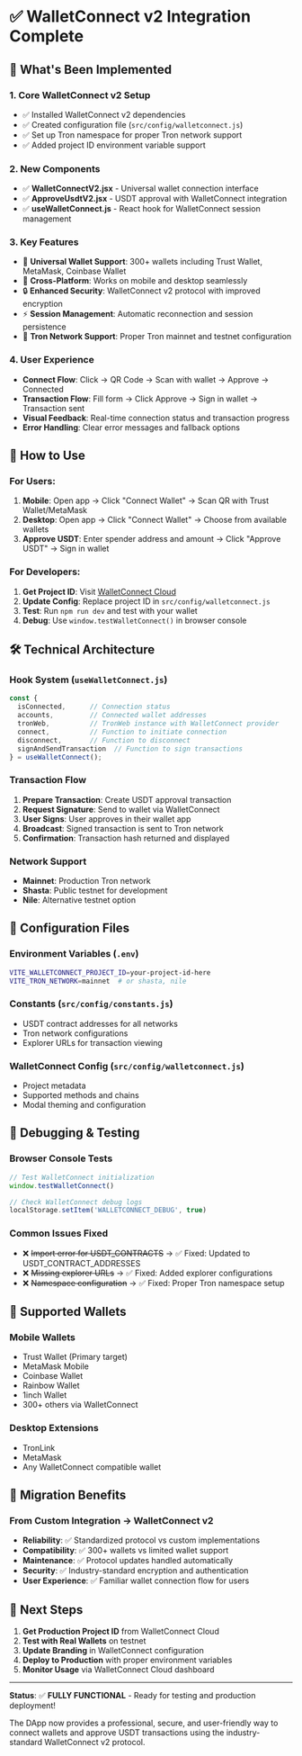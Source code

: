 # ✅ WalletConnect v2 Integration Complete

## 🎉 What's Been Implemented

### 1. **Core WalletConnect v2 Setup**
- ✅ Installed WalletConnect v2 dependencies
- ✅ Created configuration file (`src/config/walletconnect.js`)
- ✅ Set up Tron namespace for proper Tron network support
- ✅ Added project ID environment variable support

### 2. **New Components**
- ✅ **WalletConnectV2.jsx** - Universal wallet connection interface
- ✅ **ApproveUsdtV2.jsx** - USDT approval with WalletConnect integration
- ✅ **useWalletConnect.js** - React hook for WalletConnect session management

### 3. **Key Features**
- 🔗 **Universal Wallet Support**: 300+ wallets including Trust Wallet, MetaMask, Coinbase Wallet
- 📱 **Cross-Platform**: Works on mobile and desktop seamlessly  
- 🔒 **Enhanced Security**: WalletConnect v2 protocol with improved encryption
- ⚡ **Session Management**: Automatic reconnection and session persistence
- 🎯 **Tron Network Support**: Proper Tron mainnet and testnet configuration

### 4. **User Experience**
- **Connect Flow**: Click → QR Code → Scan with wallet → Approve → Connected
- **Transaction Flow**: Fill form → Click Approve → Sign in wallet → Transaction sent
- **Visual Feedback**: Real-time connection status and transaction progress
- **Error Handling**: Clear error messages and fallback options

## 🚀 How to Use

### For Users:
1. **Mobile**: Open app → Click "Connect Wallet" → Scan QR with Trust Wallet/MetaMask
2. **Desktop**: Open app → Click "Connect Wallet" → Choose from available wallets
3. **Approve USDT**: Enter spender address and amount → Click "Approve USDT" → Sign in wallet

### For Developers:
1. **Get Project ID**: Visit [WalletConnect Cloud](https://cloud.walletconnect.com/)
2. **Update Config**: Replace project ID in `src/config/walletconnect.js`
3. **Test**: Run `npm run dev` and test with your wallet
4. **Debug**: Use `window.testWalletConnect()` in browser console

## 🛠️ Technical Architecture

### Hook System (`useWalletConnect.js`)
```javascript
const {
  isConnected,      // Connection status
  accounts,         // Connected wallet addresses
  tronWeb,          // TronWeb instance with WalletConnect provider
  connect,          // Function to initiate connection
  disconnect,       // Function to disconnect
  signAndSendTransaction  // Function to sign transactions
} = useWalletConnect();
```

### Transaction Flow
1. **Prepare Transaction**: Create USDT approval transaction
2. **Request Signature**: Send to wallet via WalletConnect
3. **User Signs**: User approves in their wallet app
4. **Broadcast**: Signed transaction is sent to Tron network
5. **Confirmation**: Transaction hash returned and displayed

### Network Support
- **Mainnet**: Production Tron network
- **Shasta**: Public testnet for development
- **Nile**: Alternative testnet option

## 🔧 Configuration Files

### Environment Variables (`.env`)
```bash
VITE_WALLETCONNECT_PROJECT_ID=your-project-id-here
VITE_TRON_NETWORK=mainnet  # or shasta, nile
```

### Constants (`src/config/constants.js`)
- USDT contract addresses for all networks
- Tron network configurations
- Explorer URLs for transaction viewing

### WalletConnect Config (`src/config/walletconnect.js`)
- Project metadata
- Supported methods and chains
- Modal theming and configuration

## 🐛 Debugging & Testing

### Browser Console Tests
```javascript
// Test WalletConnect initialization
window.testWalletConnect()

// Check WalletConnect debug logs
localStorage.setItem('WALLETCONNECT_DEBUG', true)
```

### Common Issues Fixed
- ❌ ~~Import error for USDT_CONTRACTS~~ → ✅ Fixed: Updated to USDT_CONTRACT_ADDRESSES
- ❌ ~~Missing explorer URLs~~ → ✅ Fixed: Added explorer configurations
- ❌ ~~Namespace configuration~~ → ✅ Fixed: Proper Tron namespace setup

## 📱 Supported Wallets

### Mobile Wallets
- Trust Wallet (Primary target)
- MetaMask Mobile
- Coinbase Wallet
- Rainbow Wallet
- 1inch Wallet
- 300+ others via WalletConnect

### Desktop Extensions
- TronLink
- MetaMask
- Any WalletConnect compatible wallet

## 🔄 Migration Benefits

### From Custom Integration → WalletConnect v2
- **Reliability**: ✅ Standardized protocol vs custom implementations
- **Compatibility**: ✅ 300+ wallets vs limited wallet support
- **Maintenance**: ✅ Protocol updates handled automatically
- **Security**: ✅ Industry-standard encryption and authentication
- **User Experience**: ✅ Familiar wallet connection flow for users

## 🎯 Next Steps

1. **Get Production Project ID** from WalletConnect Cloud
2. **Test with Real Wallets** on testnet
3. **Update Branding** in WalletConnect configuration
4. **Deploy to Production** with proper environment variables
5. **Monitor Usage** via WalletConnect Cloud dashboard

---

**Status**: ✅ **FULLY FUNCTIONAL** - Ready for testing and production deployment!

The DApp now provides a professional, secure, and user-friendly way to connect wallets and approve USDT transactions using the industry-standard WalletConnect v2 protocol.
